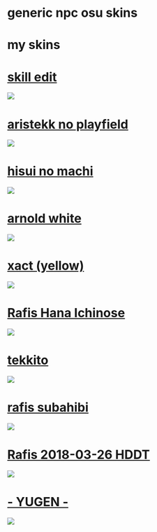 # generic npc osu skins
# my skins
# [skill edit](https://yeahyeahhyeahh.s-ul.eu/ROtIiF1g)
![](https://osu.ppy.sh/ss/18207457/1525)

# [aristekk no playfield](https://yeahyeahhyeahh.s-ul.eu/g0sb2vby)
![](https://osu.ppy.sh/ss/18207529/9d40)

# [hisui no machi](https://yeahyeahhyeahh.s-ul.eu/qZyCqJZN)
![](https://osu.ppy.sh/ss/18207496/a5bc)

# [arnold white](https://yeahyeahhyeahh.s-ul.eu/RRwIH7So)
![](https://osu.ppy.sh/ss/18207291/99a2)

# [xact (yellow)](https://cdn.discordapp.com/attachments/878013440810172456/998513299794706432/xact.osk)
![](https://i.imgur.com/fJUxNN0.png)

# [Rafis Hana Ichinose](https://yeahyeahhyeahh.s-ul.eu/PC0Uzozw)
![](https://osu.ppy.sh/ss/18207322/abe7)

# [tekkito](https://yeahyeahhyeahh.s-ul.eu/KMVrv04f)
![](https://osu.ppy.sh/ss/18207513/588c)

# [rafis subahibi](https://yeahyeahhyeahh.s-ul.eu/VD8Osovw)
![](https://osu.ppy.sh/ss/18207279/4f2b)

# [Rafis 2018-03-26 HDDT](https://yeahyeahhyeahh.s-ul.eu/j3RVP9zO)
![](https://camo.githubusercontent.com/dba1121c2a976c6b3ef339ccad01dfcfacea7825f0f9a54c5b11909a64db82e6/68747470733a2f2f736b696e732e6f7375636b2e6e65742f75706c6f6164732f706f7374732f323031382d30392f313533373836363930355f666572626575772e6a7067)

# [- YUGEN -](https://osuskins.net/skin/wEaMJGb)
![](https://camo.githubusercontent.com/0d6db8587fa741fa37146d9ad751c4426cbe42a010ae0a56f3d967050d9718ec/687474703a2f2f61646d696e2e6f7375736b696e732e6d652f2f696d616765732f736b696e732f3633373533383231323031323035373138352e6a7067)
